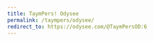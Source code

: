 ```yaml
---
title: TaymPers! Odysee
permalink: /taympers/odysee/
redirect_to: https://odysee.com/@TaymPersOD:6
---
```

